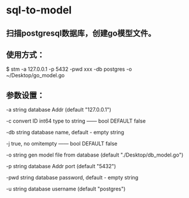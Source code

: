 # sql-to-model

## 扫描postgresql数据库，创建go模型文件。

## 使用方式：

$ stm -a 127.0.0.1 -p 5432 -pwd xxx -db postgres -o ~/Desktop/go_model.go


## 参数设置：

  -a string
    	database Addr (default "127.0.0.1")
      
  -c	convert ID int64 type to string —— bool DEFAULT false
  
  -db string
    	database name, default - empty string
      
  -j	true, no omitempty —— bool DEFAULT false
  
  -o string
    	gen model file from database (default "./Desktop/db_model.go")
      
  -p string
    	database Addr port (default "5432")
      
  -pwd string
    	database password, default - empty string
      
  -u string
    	database username (default "postgres")
      
